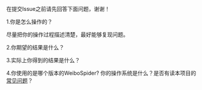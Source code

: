 在提交Issue之前请先回答下面问题，谢谢！

1.你是怎么操作的？

尽量把你的操作过程描述清楚，最好能够复现问题。

2.你期望的结果是什么？

3.实际上你得到的结果是什么？

4.你使用的是哪个版本的WeiboSpider? 你的操作系统是什么？是否有读本项目的[常见问题](https://github.com/SpiderClub/weibospider/wiki/%E9%A1%B9%E7%9B%AE%E4%BD%BF%E7%94%A8%E5%B8%B8%E8%A7%81%E9%97%AE%E9%A2%98)？